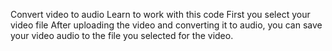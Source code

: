 Convert video to audio
Learn to work with this code
First you select your video file
After uploading the video and converting it to audio, you can save your video audio to the file you selected for the video.
